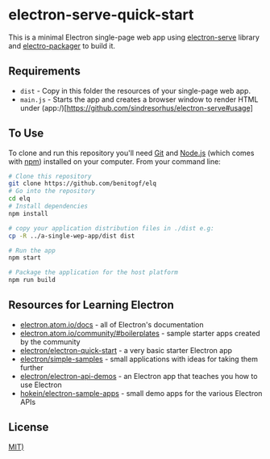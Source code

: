 # electron-serve-quick-start

This is a minimal Electron single-page web app using [electron-serve](https://github.com/sindresorhus/electron-serve) library and [electro-packager](https://github.com/electron-userland/electron-packager) to build it.

## Requirements

- `dist` - Copy in this folder the resources of your single-page web app.
- `main.js` - Starts the app and creates a browser window to render HTML under (app:/)[https://github.com/sindresorhus/electron-serve#usage]

## To Use

To clone and run this repository you'll need [Git](https://git-scm.com) and [Node.js](https://nodejs.org/en/download/) (which comes with [npm](http://npmjs.com)) installed on your computer. From your command line:

```bash
# Clone this repository
git clone https://github.com/benitogf/elq
# Go into the repository
cd elq
# Install dependencies
npm install

# copy your application distribution files in ./dist e.g:
cp -R ../a-single-wep-app/dist dist

# Run the app
npm start
```

```bash
# Package the application for the host platform
npm run build
```


## Resources for Learning Electron

- [electron.atom.io/docs](http://electron.atom.io/docs) - all of Electron's documentation
- [electron.atom.io/community/#boilerplates](http://electron.atom.io/community/#boilerplates) - sample starter apps created by the community
- [electron/electron-quick-start](https://github.com/electron/electron-quick-start) - a very basic starter Electron app
- [electron/simple-samples](https://github.com/electron/simple-samples) - small applications with ideas for taking them further
- [electron/electron-api-demos](https://github.com/electron/electron-api-demos) - an Electron app that teaches you how to use Electron
- [hokein/electron-sample-apps](https://github.com/hokein/electron-sample-apps) - small demo apps for the various Electron APIs

## License

[MIT)](LICENSE.md)
